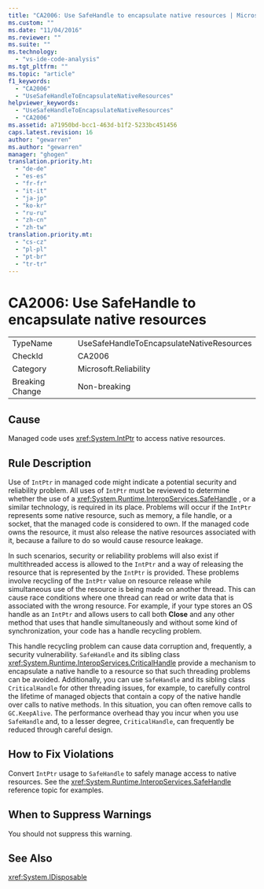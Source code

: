 ```yaml
---
title: "CA2006: Use SafeHandle to encapsulate native resources | Microsoft Docs"
ms.custom: ""
ms.date: "11/04/2016"
ms.reviewer: ""
ms.suite: ""
ms.technology: 
  - "vs-ide-code-analysis"
ms.tgt_pltfrm: ""
ms.topic: "article"
f1_keywords: 
  - "CA2006"
  - "UseSafeHandleToEncapsulateNativeResources"
helpviewer_keywords: 
  - "UseSafeHandleToEncapsulateNativeResources"
  - "CA2006"
ms.assetid: a71950bd-bcc1-463d-b1f2-5233bc451456
caps.latest.revision: 16
author: "gewarren"
ms.author: "gewarren"
manager: "ghogen"
translation.priority.ht: 
  - "de-de"
  - "es-es"
  - "fr-fr"
  - "it-it"
  - "ja-jp"
  - "ko-kr"
  - "ru-ru"
  - "zh-cn"
  - "zh-tw"
translation.priority.mt: 
  - "cs-cz"
  - "pl-pl"
  - "pt-br"
  - "tr-tr"
---
```

# CA2006: Use SafeHandle to encapsulate native resources
|||  
|-|-|  
|TypeName|UseSafeHandleToEncapsulateNativeResources|  
|CheckId|CA2006|  
|Category|Microsoft.Reliability|  
|Breaking Change|Non-breaking|  
  
## Cause  
 Managed code uses <xref:System.IntPtr> to access native resources.  
  
## Rule Description  
 Use of `IntPtr` in managed code might indicate a potential security and reliability problem. All uses of `IntPtr` must be reviewed to determine whether the use of a <xref:System.Runtime.InteropServices.SafeHandle> , or a similar technology, is required in its place. Problems will occur if the `IntPtr` represents some native resource, such as memory, a file handle, or a socket, that the managed code is considered to own. If the managed code owns the resource, it must also release the native resources associated with it, because a failure to do so would cause resource leakage.  
  
 In such scenarios, security or reliability problems will also exist if multithreaded access is allowed to the `IntPtr` and a way of releasing the resource that is represented by the `IntPtr` is provided. These problems involve recycling of the `IntPtr` value on resource release while simultaneous use of the resource is being made on another thread. This can cause race conditions where one thread can read or write data that is associated with the wrong resource. For example, if your type stores an OS handle as an `IntPtr` and allows users to call both **Close** and any other method that uses that handle simultaneously and without some kind of synchronization, your code has a handle recycling problem.  
  
 This handle recycling problem can cause data corruption and, frequently, a security vulnerability. `SafeHandle` and its sibling class <xref:System.Runtime.InteropServices.CriticalHandle> provide a mechanism to encapsulate a native handle to a resource so that such threading problems can be avoided. Additionally, you can use `SafeHandle` and its sibling class `CriticalHandle` for other threading issues, for example, to carefully control the lifetime of managed objects that contain a copy of the native handle over calls to native methods. In this situation, you can often remove calls to `GC.KeepAlive`. The performance overhead thay you incur when you use `SafeHandle` and, to a lesser degree, `CriticalHandle`, can frequently be reduced through careful design.  
  
## How to Fix Violations  
 Convert `IntPtr` usage to `SafeHandle` to safely manage access to native resources. See the <xref:System.Runtime.InteropServices.SafeHandle> reference topic for examples.  
  
## When to Suppress Warnings  
 You should not suppress this warning.  
  
## See Also  
 <xref:System.IDisposable>